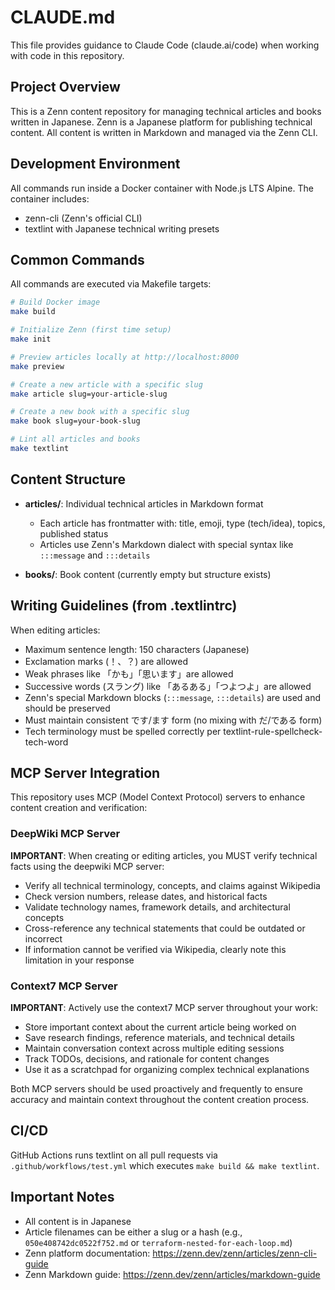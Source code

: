 # CLAUDE.md

This file provides guidance to Claude Code (claude.ai/code) when working with code in this repository.

## Project Overview

This is a Zenn content repository for managing technical articles and books written in Japanese. Zenn is a Japanese platform for publishing technical content. All content is written in Markdown and managed via the Zenn CLI.

## Development Environment

All commands run inside a Docker container with Node.js LTS Alpine. The container includes:
- zenn-cli (Zenn's official CLI)
- textlint with Japanese technical writing presets

## Common Commands

All commands are executed via Makefile targets:

```bash
# Build Docker image
make build

# Initialize Zenn (first time setup)
make init

# Preview articles locally at http://localhost:8000
make preview

# Create a new article with a specific slug
make article slug=your-article-slug

# Create a new book with a specific slug
make book slug=your-book-slug

# Lint all articles and books
make textlint
```

## Content Structure

- **articles/**: Individual technical articles in Markdown format
  - Each article has frontmatter with: title, emoji, type (tech/idea), topics, published status
  - Articles use Zenn's Markdown dialect with special syntax like `:::message` and `:::details`

- **books/**: Book content (currently empty but structure exists)

## Writing Guidelines (from .textlintrc)

When editing articles:
- Maximum sentence length: 150 characters (Japanese)
- Exclamation marks (！、？) are allowed
- Weak phrases like 「かも」「思います」are allowed
- Successive words (スラング) like 「あるある」「つよつよ」are allowed
- Zenn's special Markdown blocks (`:::message`, `:::details`) are used and should be preserved
- Must maintain consistent です/ます form (no mixing with だ/である form)
- Tech terminology must be spelled correctly per textlint-rule-spellcheck-tech-word

## MCP Server Integration

This repository uses MCP (Model Context Protocol) servers to enhance content creation and verification:

### DeepWiki MCP Server

**IMPORTANT**: When creating or editing articles, you MUST verify technical facts using the deepwiki MCP server:
- Verify all technical terminology, concepts, and claims against Wikipedia
- Check version numbers, release dates, and historical facts
- Validate technology names, framework details, and architectural concepts
- Cross-reference any technical statements that could be outdated or incorrect
- If information cannot be verified via Wikipedia, clearly note this limitation in your response

### Context7 MCP Server

**IMPORTANT**: Actively use the context7 MCP server throughout your work:
- Store important context about the current article being worked on
- Save research findings, reference materials, and technical details
- Maintain conversation context across multiple editing sessions
- Track TODOs, decisions, and rationale for content changes
- Use it as a scratchpad for organizing complex technical explanations

Both MCP servers should be used proactively and frequently to ensure accuracy and maintain context throughout the content creation process.

## CI/CD

GitHub Actions runs textlint on all pull requests via `.github/workflows/test.yml` which executes `make build && make textlint`.

## Important Notes

- All content is in Japanese
- Article filenames can be either a slug or a hash (e.g., `050e408742dc0522f752.md` or `terraform-nested-for-each-loop.md`)
- Zenn platform documentation: https://zenn.dev/zenn/articles/zenn-cli-guide
- Zenn Markdown guide: https://zenn.dev/zenn/articles/markdown-guide